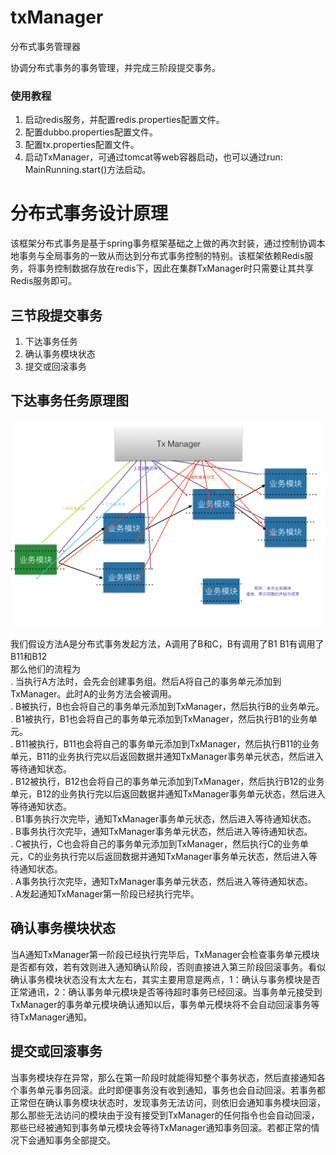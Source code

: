 # txManager
分布式事务管理器

协调分布式事务的事务管理，并完成三阶段提交事务。

### 使用教程
1. 启动redis服务，并配置redis.properties配置文件。
2. 配置dubbo.properties配置文件。
3. 配置tx.properties配置文件。
4. 启动TxManager，可通过tomcat等web容器启动，也可以通过run: MainRunning.start()方法启动。


# 分布式事务设计原理

该框架分布式事务是基于spring事务框架基础之上做的再次封装，通过控制协调本地事务与全局事务的一致从而达到分布式事务控制的特别。该框架依赖Redis服务，将事务控制数据存放在redis下，因此在集群TxManager时只需要让其共享Redis服务即可。


## 三节段提交事务
1. 下达事务任务
2. 确认事务模块状态
3. 提交或回滚事务


## 下达事务任务原理图

![ ](readme/WX20170613-161341.png)

我们假设方法A是分布式事务发起方法，A调用了B和C，B有调用了B1 B1有调用了B11和B12  
那么他们的流程为  
. 当执行A方法时，会先会创建事务组。然后A将自己的事务单元添加到TxManager。此时A的业务方法会被调用。  
. B被执行，B也会将自己的事务单元添加到TxManager，然后执行B的业务单元。   
. B1被执行，B1也会将自己的事务单元添加到TxManager，然后执行B1的业务单元。  
. B11被执行，B11也会将自己的事务单元添加到TxManager，然后执行B11的业务单元，B11的业务执行完以后返回数据并通知TxManager事务单元状态，然后进入等待通知状态。  
. B12被执行，B12也会将自己的事务单元添加到TxManager，然后执行B12的业务单元，B12的业务执行完以后返回数据并通知TxManager事务单元状态，然后进入等待通知状态。  
. B1事务执行次完毕，通知TxManager事务单元状态，然后进入等待通知状态。  
. B事务执行次完毕，通知TxManager事务单元状态，然后进入等待通知状态。  
. C被执行，C也会将自己的事务单元添加到TxManager，然后执行C的业务单元，C的业务执行完以后返回数据并通知TxManager事务单元状态，然后进入等待通知状态。  
. A事务执行次完毕，通知TxManager事务单元状态，然后进入等待通知状态。  
. A发起通知TxManager第一阶段已经执行完毕。  


## 确认事务模块状态

当A通知TxManager第一阶段已经执行完毕后，TxManager会检查事务单元模块是否都有效，若有效则进入通知确认阶段，否则直接进入第三阶段回滚事务。看似确认事务模块状态没有太大左右，其实主要用意是两点，1：确认与事务模块是否正常通讯，2：确认事务单元模块是否等待超时事务已经回滚。当事务单元接受到TxManager的事务单元模块确认通知以后，事务单元模块将不会自动回滚事务等待TxManager通知。


## 提交或回滚事务

当事务模块存在异常，那么在第一阶段时就能得知整个事务状态，然后直接通知各个事务单元事务回滚。此时即便事务没有收到通知，事务也会自动回滚。若事务都正常但在确认事务模块状态时，发现事务无法访问，则依旧会通知事务模块回滚，那么那些无法访问的模块由于没有接受到TxManager的任何指令也会自动回滚，那些已经被通知到事务单元模块会等待TxManager通知事务回滚。若都正常的情况下会通知事务全部提交。


